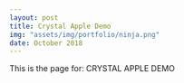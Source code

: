 ```yaml
---
layout: post
title: Crystal Apple Demo
img: "assets/img/portfolio/ninja.png"
date: October 2018
---
```


This is the page for: CRYSTAL APPLE DEMO

